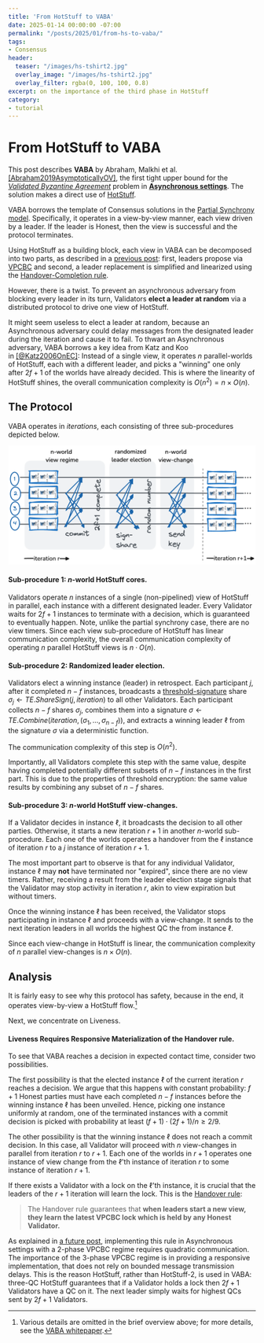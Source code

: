 ```yaml
---
title: 'From HotStuff to VABA'
date: 2025-01-14 00:00:00 -07:00
permalink: "/posts/2025/01/from-hs-to-vaba/"
tags:
- Consensus
header:
  teaser: "/images/hs-tshirt2.jpg"
  overlay_image: "/images/hs-tshirt2.jpg"
  overlay_filter: rgba(0, 100, 100, 0.8)
excerpt: on the importance of the third phase in HotStuff
category:
- tutorial
---
```

# From HotStuff to VABA

This post describes **VABA** by Abraham, Malkhi et al. 
[[Abraham2019AsymptoticallyOV]](https://api.semanticscholar.org/CorpusID:197660727), the first tight upper bound for the [*Validated Byzantine Agreement*](https://malkhi.com/posts/2025/01/models/) problem in
[**Asynchronous settings**](https://malkhi.com/posts/2025/01/models/). 
The solution makes a direct use of [HotStuff](Yin2019HotStuffBC).

VABA borrows the template of Consensus solutions in 
the [Partial Synchrony model](https://malkhi.com/posts/2025/01/models/).
Specifically, it operates in a view-by-view manner, each view driven by a leader. 
If the leader is Honest, then the view is successful
and the protocol terminates.

Using HotStuff as a building block, each view in VABA can be decomposed into two parts, as
described in a [previous post](https://malkhi.com/posts/2025/01/hs-from-vpcbc/):
first, leaders propose via [VPCBC](https://malkhi.com/posts/2025/01/vpcbc/) and second, a leader replacement is simplified and linearized using the [Handover-Completion rule](https://malkhi.com/posts/2025/01/hs-from-vpcbc/). 

However, there is a twist.
To prevent an asynchronous adversary from blocking every leader in its turn, 
Validators **elect a leader at random** via a distributed protocol to drive one
view of HotStuff. 

It might seem useless to elect a leader at random, because an
Asynchronous adversary could delay messages from the designated leader
during the iteration and cause it to fail. To thwart an Asynchronous
adversary, VABA borrows a key idea from Katz and Koo in [[@Katz2006OnEC]](https://api.semanticscholar.org/CorpusID:22043295):
Instead of a single view, it operates $n$ parallel-worlds of HotStuff, each with a different
leader, and picks a "winning" one only after $2f+1$ of the worlds have
already decided. This is where the linearity of HotStuff shines, the
overall communication complexity is $O(n^2) = n \times O(n)$.

## The Protocol

VABA operates in *iterations*, each consisting of three sub-procedures depicted below.

![image](/images/HS/VABA.png)
<!--- ![VABA](https://hackmd.io/_uploads/r1cAlbfD1g.png) --->

#### Sub-procedure 1: $n$-world HotStuff cores.

Validators operate $n$ instances of a single (non-pipelined) view of HotStuff in
parallel, each instance with a different designated leader. Every Validator
waits for $2f+1$ instances to terminate with a decision, which is
guaranteed to eventually happen. Note, unlike the partial synchrony
case, there are no view timers. Since each view sub-procedure of
HotStuff has linear communication complexity, the overall communication
complexity of operating $n$ parallel HotStuff views is $n \cdot O(n)$.

#### Sub-procedure 2: Randomized leader election.

Validators elect a winning instance (leader) in retrospect. Each participant $j$,
after it completed $n-f$ instances, broadcasts a [threshold-signature](https://malkhi.com/posts/2025/01/models/) share
$\sigma_j \leftarrow TE.ShareSign(j, iteration)$ to all other Validators. Each
participant collects $n-f$ shares $\sigma_j$, combines them into a
signature
$\sigma \leftarrow TE.Combine(iteration, (\sigma_1, ..., \sigma_{n-f}))$,
and extracts a winning leader $\ell$ from the signature $\sigma$ via a
deterministic function.

The communication complexity of this step is $O(n^2)$.

Importantly, all Validators complete this step with the same value, despite
having completed potentially different subsets of $n-f$ instances in the
first part. This is due to the properties of threshold encryption: the
same value results by combining any subset of $n-f$ shares.

#### Sub-procedure 3: $n$-world HotStuff view-changes.

If a Validator decides in instance $\ell$, it broadcasts the decision to all
other parties. Otherwise, it starts a new iteration $r+1$ in another
$n$-world sub-procedure. Each one of the worlds operates a handover
from the $\ell$ instance of iteration $r$ to a $j$ instance of iteration
$r+1$. 

The most important part to observe is that for any individual Validator, 
instance $\ell$ may **not** have terminated nor "expired", since there are no view timers. 
Rather, receiving a result from the leader election stage signals that the Validator may stop activity
in iteration $r$, akin to view expiration but without timers. 

Once the winning instance $\ell$ has been received, the Validator stops participating in instance $\ell$ and proceeds with a view-change. It sends to the next
iteration leaders in all worlds the highest QC the from instance $\ell$. 

Since each view-change in HotStuff is linear, the communication
complexity of $n$ parallel view-changes is $n \times O(n)$.

## Analysis

It is fairly easy to see why this protocol has safety, because in the
end, it operates view-by-view a HotStuff flow.[^1]

Next, we concentrate on Liveness.

#### Liveness Requires Responsive Materialization of the Handover rule.

To see that VABA reaches a decision in expected contact time, consider
two possibilities.

The first possibility is that the elected instance $\ell$ of the current
iteration $r$ reaches a decision. We argue that this happens with
constant probability: $f+1$ Honest parties must have each completed
$n-f$ instances before the winning instance $\ell$ has been unveiled.
Hence, picking one instance uniformly at random, one of the terminated
instances with a commit decision is picked with probability at least
$(f+1)\cdot(2f+1) / n \geq 2/9$.

The other possibility is that the winning instance $\ell$ does not reach
a commit decision. 
In this case, all
Validator will proceed with $n$ view-changes in parallel from iteration $r$ to
$r+1$. Each one of the worlds in $r+1$ operates one instance of view change from the $\ell$'th
instance of iteration $r$ to some instance of iteration $r+1$. 

If there exists a Validator with a lock on the $\ell$'th instance, it is crucial that the leaders of the $r+1$ iteration will learn the lock. This is the [Handover rule](https://malkhi.com/posts/2025/01/hs-from-vpcbc/):

> The Handover rule guarantees that **when leaders start a new view, they learn the latest VPCBC lock which is held by any Honest Validator.** 

As explained in [a future post](), implementing this rule in Asynchronous settings with a 2-phase VPCBC regime requires quadratic communication. The importance of the 3-phase VPCBC regime is in providing a responsive implementation, that does not rely on bounded message transmission delays.
This is the
reason HotStuff, rather than HotStuff-2, is used in VABA: three-QC HotStuff
guarantees that if a Validator holds a lock then $2f+1$ Validators have a QC on
it. The next leader simply waits for highest QCs sent by $2f+1$ Validators. 

[^1]:  Various details are omitted in the brief overview above; for more details, see the [VABA whitepaper](https://api.semanticscholar.org/CorpusID:197660727).

